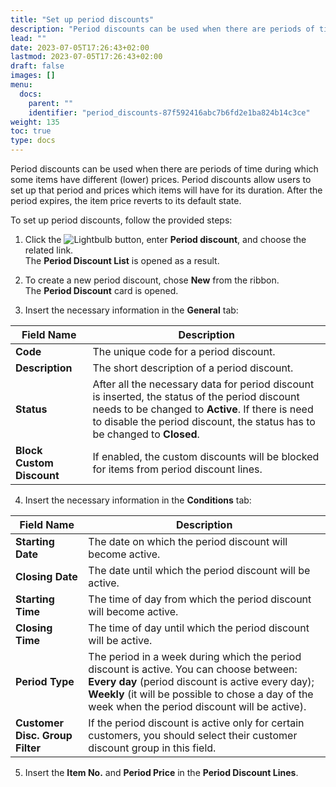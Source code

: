 ```yaml
---
title: "Set up period discounts"
description: "Period discounts can be used when there are periods of time during which some items have different (lower) prices. Period discounts allow users to set up that period and prices which items will have for its duration. After the period expires, the item price reverts to its default state."
lead: ""
date: 2023-07-05T17:26:43+02:00
lastmod: 2023-07-05T17:26:43+02:00
draft: false
images: []
menu:
  docs:
    parent: ""
    identifier: "period_discounts-87f592416abc7b6fd2e1ba824b14c3ce"
weight: 135
toc: true
type: docs
---
```


Period discounts can be used when there are periods of time during which some items have different (lower) prices. Period discounts allow users to set up that period and prices which items will have for its duration. After the period expires, the item price reverts to its default state.

To set up period discounts, follow the provided steps:

1. Click the ![Lightbulb](Lightbulb_icon.PNG) button, enter **Period discount**, and choose the related link.             
   The **Period Discount List** is opened as a result. 

2. To create a new period discount, chose **New** from the ribbon.     
   The **Period Discount** card is opened.

3. Insert the necessary information in the **General** tab:

| Field Name      | Description |
| ----------- | ----------- |
| **Code**       | The unique code for a period discount.     |
| **Description**   | The short description of a period discount.        |
| **Status**  | After all the necessary data for period discount is inserted, the status of the period discount needs to be changed to **Active**. If there is need to disable the period discount, the status has to be changed to **Closed**. |
| **Block Custom Discount** | If enabled, the custom discounts will be blocked for items from period discount lines. |

4. Insert the necessary information in the **Conditions** tab:

| Field Name      | Description |
| ----------- | ----------- |
| **Starting Date**       | The date on which the period discount will become active.     |
| **Closing Date**   | The date until which the period discount will be active.        |
| **Starting Time**  | The time of day from which the period discount will become active. |
| **Closing Time** | The time of day until which the period discount will be active. |
| **Period Type** | The period in a week during which the period discount is active. You can choose between: **Every day** (period discount is active every day); **Weekly** (it will be possible to chose a day of the week when the period discount will be active). |
| **Customer Disc. Group Filter** | If the period discount is active only for certain customers, you should select their customer discount group in this field. |

5. Insert the **Item No.** and **Period Price** in the **Period Discount Lines**.